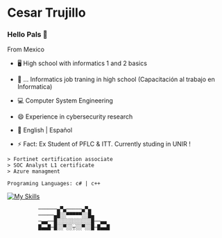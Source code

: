 # Cesar Trujillo

### Hello Pals 👋

From Mexico 

- 🖥 High school with informatics 1 and 2 basics

- 📲 ... Informatics job traning in high school (Capacitación al trabajo en Informatica)

- 💻 Computer System Engineering

- 😄 Experience in cybersecurity research 

- 📝 English | Español

- ⚡ Fact: Ex Student of PFLC & ITT. Currently studing in UNIR !

```
> Fortinet certification associate
> SOC Analyst L1 certificate
> Azure managment

Programing Languages: c# | c++

```
[![My Skills](https://skillicons.dev/icons?i=azure,cs,cpp&perline=4)](https://skillicons.dev)

```
          ──────▄▀▄─────▄▀▄
          ─────▄█░░▀▀▀▀▀░░█▄
          ─▄▄──█░░░░░░░░░░░█──▄▄
          █▄▄█─█░░▀░░┬░░▀░░█─█▄▄█
```
